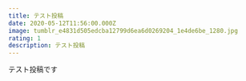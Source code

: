 ```yaml
---
title: テスト投稿
date: 2020-05-12T11:56:00.000Z
image: tumblr_e4831d505edcba12799d6ea6d0269204_1e4de6be_1280.jpg
rating: 1
description: テスト投稿
---
```

<!--StartFragment-->

テスト投稿です

<!--EndFragment-->